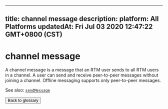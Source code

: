 
---
title: channel message
description: 
platform: All Platforms
updatedAt: Fri Jul 03 2020 12:47:22 GMT+0800 (CST)
---
# channel message
A channel message is a message that an RTM user sends to all RTM users in a channel. A user can send and receive peer-to-peer messages without joining a channel. Offline messaging supports only peer-to-peer messages.

<div class="alert info">See also:
<a href="https://docs.agora.io/en/Real-time-Messaging/API%20Reference/RTM_java/classio_1_1agora_1_1rtm_1_1_rtm_channel.html#a6e16eb0e062953980a92e10b0baec235"><code>sendMessage</code></a>
</div>

<a href="../../en/Agora%20Platform/terms.md"><button>Back to glossary</button></a>
